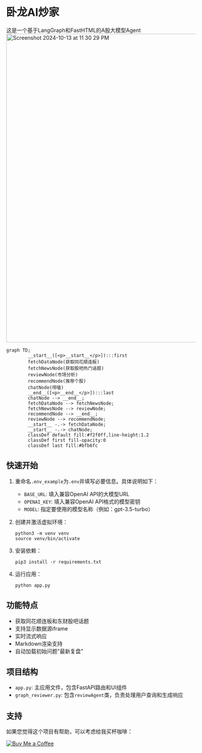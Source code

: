 # 卧龙AI炒家

这是一个基于LangGraph和FastHTML的A股大模型Agent
<img width="819" alt="Screenshot 2024-10-13 at 11 30 29 PM" src="https://github.com/user-attachments/assets/f18758a9-e3c5-4f6d-ace5-5f6eef7624e3">

```mermaid
graph TD;
        __start__([<p>__start__</p>]):::first
        fetchDataNode(获取同花顺连板)
        fetchNewsNode(获取股吧热门话题)
        reviewNode(市场分析)
        recommendNode(推荐个股)
        chatNode(唠嗑)
        __end__([<p>__end__</p>]):::last
        chatNode --> __end__;
        fetchDataNode --> fetchNewsNode;
        fetchNewsNode --> reviewNode;
        recommendNode --> __end__;
        reviewNode --> recommendNode;
        __start__ -.-> fetchDataNode;
        __start__ -.-> chatNode;
        classDef default fill:#f2f0ff,line-height:1.2
        classDef first fill-opacity:0
        classDef last fill:#bfb6fc
```
## 快速开始

1. 重命名`.env_example`为`.env`并填写必要信息。具体说明如下：
   - `BASE_URL`: 填入兼容OpenAI API的大模型URL
   - `OPENAI_KEY`: 填入兼容OpenAI API格式的模型密钥
   - `MODEL`: 指定要使用的模型名称（例如：gpt-3.5-turbo）

2. 创建并激活虚拟环境：
   ```
   python3 -m venv venv
   source venv/bin/activate
   ```

3. 安装依赖：
   ```
   pip3 install -r requirements.txt
   ```

4. 运行应用：
   ```
   python app.py
   ```

## 功能特点

- 获取同花顺连板和东财股吧话题
- 支持显示数据源iframe
- 实时流式响应
- Markdown渲染支持
- 自动加载初始问题"最新复盘"

## 项目结构

- `app.py`: 主应用文件，包含FastAPI路由和UI组件
- `graph_reviewer.py`: 包含`reviewAgent`类，负责处理用户查询和生成响应

## 支持

如果您觉得这个项目有帮助，可以考虑给我买杯咖啡：

[![Buy Me a Coffee](https://img.shields.io/badge/Buy%20Me%20a%20Coffee-ffdd00?style=flat&logo=buy-me-a-coffee&logoColor=black)](https://www.paypal.com/paypalme/franklin755)
